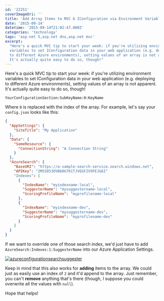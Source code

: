 ```yaml
---
id: '22251'
coverImageUri: ''
title: 'Add Array Items to MVC 6 IConfiguration via Environment Variables'
date: '2015-09-14'
datetime: '2015-09-14T21:02:47.000Z'
categories: 'technology'
tags: 'asp.net 5,asp.net dnx,asp.net mvc'
excerpt:
  "Here's a quick MVC tip to start your week: if you're utilizing environment
  variables to set IConfiguration data in your web application (e.g. deploying
  to different Azure environments), setting values of an array is not apparent.
  It's actually quite easy to do so, though!"
---
```


Here's a quick MVC tip to start your week: if you're utilizing environment
variables to set IConfiguration data in your web application (e.g. deploying to
different Azure environments), setting values of an array is not apparent. It's
actually quite easy to do so, though!

`YourConfigurationSection:SubKeyName:0:KeyName`

Where `0` is replaced with the index of the array. For example, let's say your
`config.json` looks like this:

```json
{
  "AppSettings": {
    "SiteTitle": "My Application"
  },
  "Data": {
    "SomeResource": {
      "ConnectionString": "A Connection String"
    }
  },
  "AzureSearch": {
    "BaseURI": "https://a-sample-search-service.search.windows.net",
    "APIKey": "2M5S053OVB60U7K1TJVEGF2V9FEJG6I"
    "Indexes": [
      {
        "IndexName": "myindexname-local",
        "SuggesterName": "mysuggestername-local",
        "ScoringProfileName": "myprofilename-local"
      },
      {
        "IndexName": "myindexname-dev",
        "SuggesterName": "mysuggestername-dev",
        "ScoringProfileName": "myprofilename-dev"
      }
    ]
  }
}
```

If we want to override one of those search index, we'd just have to add
`AzureSearch:Indexes:1:SuggesterName` into our Azure Application Settings.

[![azureconfigurationsearchsuggester](http://assets.brandonmartinez.com/brandonmartinez/2015/09/azureconfigurationsearchsuggester.png)](http://assets.brandonmartinez.com/brandonmartinez/2015/09/azureconfigurationsearchsuggester.png)

Keep in mind that this also works for **adding** items to the array. We could
just as easily use an index of `2` and it'd append to the array. Just remember,
you can't **remove** anything that's there (though, I suppose you could
overwrite all the values with `null`).

Hope that helps!
